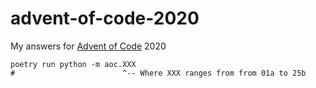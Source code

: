 # advent-of-code-2020

My answers for [Advent of Code](https://adventofcode.com/) 2020

```
poetry run python -m aoc.XXX
#                        ^-- Where XXX ranges from from 01a to 25b
```
